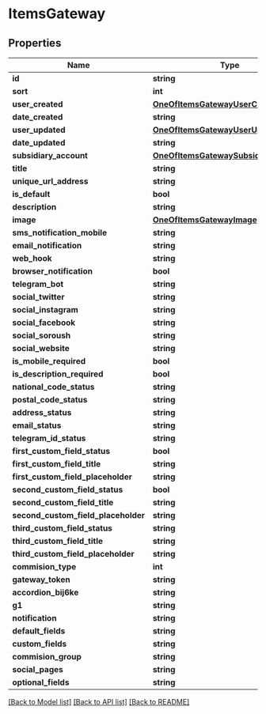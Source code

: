 # ItemsGateway

## Properties
Name | Type | Description | Notes
------------ | ------------- | ------------- | -------------
**id** | **string** |  | [optional] 
**sort** | **int** |  | [optional] 
**user_created** | [**OneOfItemsGatewayUserCreated**](OneOfItemsGatewayUserCreated.md) |  | [optional] 
**date_created** | **string** |  | [optional] 
**user_updated** | [**OneOfItemsGatewayUserUpdated**](OneOfItemsGatewayUserUpdated.md) |  | [optional] 
**date_updated** | **string** |  | [optional] 
**subsidiary_account** | [**OneOfItemsGatewaySubsidiaryAccount**](OneOfItemsGatewaySubsidiaryAccount.md) |  | [optional] 
**title** | **string** |  | [optional] 
**unique_url_address** | **string** |  | [optional] 
**is_default** | **bool** |  | [optional] 
**description** | **string** |  | [optional] 
**image** | [**OneOfItemsGatewayImage**](OneOfItemsGatewayImage.md) |  | [optional] 
**sms_notification_mobile** | **string** |  | [optional] 
**email_notification** | **string** |  | [optional] 
**web_hook** | **string** |  | [optional] 
**browser_notification** | **bool** |  | [optional] 
**telegram_bot** | **string** |  | [optional] 
**social_twitter** | **string** |  | [optional] 
**social_instagram** | **string** |  | [optional] 
**social_facebook** | **string** |  | [optional] 
**social_soroush** | **string** |  | [optional] 
**social_website** | **string** |  | [optional] 
**is_mobile_required** | **bool** |  | [optional] 
**is_description_required** | **bool** |  | [optional] 
**national_code_status** | **string** |  | [optional] 
**postal_code_status** | **string** |  | [optional] 
**address_status** | **string** |  | [optional] 
**email_status** | **string** |  | [optional] 
**telegram_id_status** | **string** |  | [optional] 
**first_custom_field_status** | **bool** |  | [optional] 
**first_custom_field_title** | **string** |  | [optional] 
**first_custom_field_placeholder** | **string** |  | [optional] 
**second_custom_field_status** | **bool** |  | [optional] 
**second_custom_field_title** | **string** |  | [optional] 
**second_custom_field_placeholder** | **string** |  | [optional] 
**third_custom_field_status** | **string** |  | [optional] 
**third_custom_field_title** | **string** |  | [optional] 
**third_custom_field_placeholder** | **string** |  | [optional] 
**commision_type** | **int** |  | [optional] 
**gateway_token** | **string** |  | [optional] 
**accordion_bij6ke** | **string** |  | [optional] 
**g1** | **string** |  | [optional] 
**notification** | **string** |  | [optional] 
**default_fields** | **string** |  | [optional] 
**custom_fields** | **string** |  | [optional] 
**commision_group** | **string** |  | [optional] 
**social_pages** | **string** |  | [optional] 
**optional_fields** | **string** |  | [optional] 

[[Back to Model list]](../../README.md#documentation-for-models) [[Back to API list]](../../README.md#documentation-for-api-endpoints) [[Back to README]](../../README.md)


